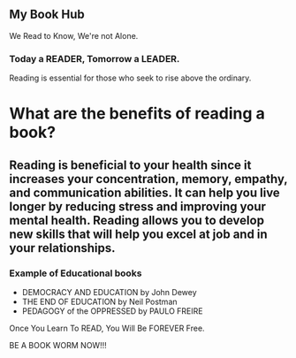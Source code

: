 ## My Book Hub

We Read to Know, We're not Alone.

### Today a READER, Tomorrow a LEADER.

Reading is essential for those who seek to rise above the ordinary.


# What are the benefits of reading a book?
## Reading is beneficial to your health since it increases your concentration, memory, empathy, and communication abilities. It can help you live longer by reducing stress and improving your mental health. Reading allows you to develop new skills that will help you excel at job and in your relationships.

### Example of Educational books

- DEMOCRACY AND EDUCATION by John Dewey
- THE END OF EDUCATION by Neil Postman
- PEDAGOGY of the OPPRESSED by PAULO FREIRE


Once You Learn To READ, You Will Be FOREVER Free.

BE A BOOK WORM NOW!!!
